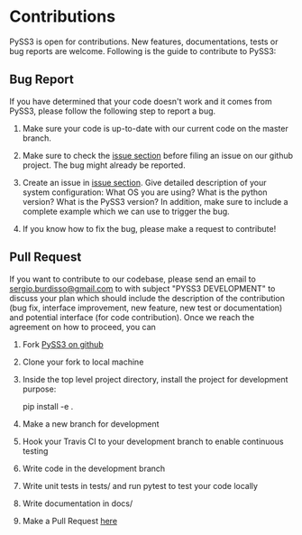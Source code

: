 # Contributions

PySS3 is open for contributions. New features, documentations, tests or bug reports are welcome. Following is the guide to contribute to PySS3:


## Bug Report


If you have determined that your code doesn't work and it comes from PySS3, please follow the following step to report a bug.

1. Make sure your code is up-to-date with our current code on the master branch.

2. Make sure to check the [issue section](https://github.com/sergioburdisso/pyss3/issues) before filing an issue on our github project. The bug might already be reported.

3. Create an issue in [issue section](https://github.com/sergioburdisso/pyss3/issues). Give detailed description of your system configuration: What OS you are using? What is the python version? What is the PySS3 version? In addition, make sure to include a complete example which we can use to trigger the bug.

4. If you know how to fix the bug, please make a request to contribute!

## Pull Request


If you want to contribute to our codebase, please send an email to sergio.burdisso@gmail.com to with subject "PYSS3 DEVELOPMENT" to discuss your plan which should include the description of the contribution (bug fix, interface improvement, new feature, new test or documentation) and potential interface (for code contribution). Once we reach the agreement on how to proceed, you can

1. Fork [PySS3 on github](https://github.com/sergioburdisso/pyss3/)

2. Clone your fork to local machine

3. Inside the top level project directory, install the project for development purpose:

    pip install -e .

4. Make a new branch for development

5. Hook your Travis CI to your development branch to enable continuous testing

6. Write code in the development branch

7. Write unit tests in tests/ and run pytest to test your code locally

8. Write documentation in docs/

9. Make a Pull Request [here](https://github.com/sergioburdisso/pyss3/pulls)

